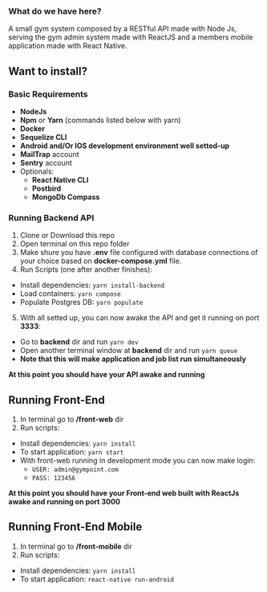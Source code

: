 ### What do we have here?
A small gym system composed by a RESTful API made with Node Js, serving the gym admin system made with ReactJS and a members mobile application made with React Native.

## Want to install?

### Basic Requirements

- **NodeJs**
- **Npm** or **Yarn** (commands listed below with yarn)
- **Docker**
- **Sequelize CLI**
- **Android and/Or IOS development environment well setted-up**
- **MailTrap** account
- **Sentry** account
- Optionals:
  - **React Native CLI**
  - **Postbird**
  - **MongoDb Compass**

### Running Backend API

1. Clone or Download this repo
2. Open terminal on this repo folder
3. Make shure you have **.env** file configured with database connections of your choice based on **docker-compose.yml** file.
4. Run Scripts (one after another finishes):
  - Install dependencies:  `yarn install-backend`
  - Load containers: `yarn compose`
  - Populate Postgres DB: `yarn populate`
5. With all setted up, you can now awake the API and get it running on port **3333**:
  - Go to **backend** dir and run `yarn dev`
  - Open another terminal window at **backend** dir and run `yarn queue`
  - **Note that this will make application and job list run simultaneously**

**At this point you should have your API awake and running**

## Running Front-End

1. In terminal go to **/front-web** dir
2. Run scripts:
  - Install dependencies:  `yarn install`
  - To start application:  `yarn start`
  - With front-web running in development mode you can now make login:
    - `USER: admin@gympoint.com`
    - `PASS: 123456`

**At this point you should have your Front-end web built with ReactJs awake and running on port 3000**

## Running Front-End Mobile
  
1. In terminal go to **/front-mobile** dir
2. Run scripts:
  - Install dependencies:  `yarn install`
  - To start application:  `react-native run-android`
